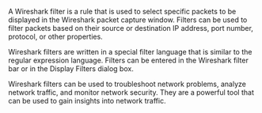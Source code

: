 A Wireshark filter is a rule that is used to select specific packets to be displayed in the Wireshark packet capture window. Filters can be used to filter packets based on their source or destination IP address, port number, protocol, or other properties.

Wireshark filters are written in a special filter language that is similar to the regular expression language. Filters can be entered in the Wireshark filter bar or in the Display Filters dialog box.

Wireshark filters can be used to troubleshoot network problems, analyze network traffic, and monitor network security. They are a powerful tool that can be used to gain insights into network traffic.
